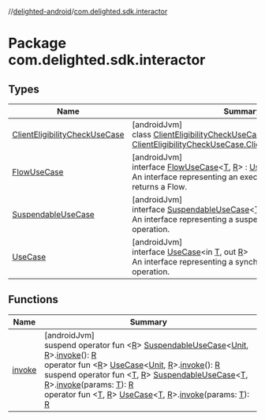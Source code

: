 //[delighted-android](../../index.md)/[com.delighted.sdk.interactor](index.md)

# Package com.delighted.sdk.interactor

## Types

| Name | Summary |
|---|---|
| [ClientEligibilityCheckUseCase](-client-eligibility-check-use-case/index.md) | [androidJvm]<br>class [ClientEligibilityCheckUseCase](-client-eligibility-check-use-case/index.md) : [UseCase](-use-case/index.md)&lt;[Unit](https://kotlinlang.org/api/latest/jvm/stdlib/kotlin/-unit/index.html), [ClientEligibilityCheckUseCase.ClientEligibilityCheckResult](-client-eligibility-check-use-case/-client-eligibility-check-result/index.md)&gt; |
| [FlowUseCase](-flow-use-case/index.md) | [androidJvm]<br>interface [FlowUseCase](-flow-use-case/index.md)&lt;[T](-flow-use-case/index.md), [R](-flow-use-case/index.md)&gt; : [UseCase](-use-case/index.md)&lt;[T](-flow-use-case/index.md), Flow&lt;[R](-flow-use-case/index.md)&gt;&gt; <br>An interface representing an executable operation that returns a Flow. |
| [SuspendableUseCase](-suspendable-use-case/index.md) | [androidJvm]<br>interface [SuspendableUseCase](-suspendable-use-case/index.md)&lt;[T](-suspendable-use-case/index.md), [R](-suspendable-use-case/index.md)&gt;<br>An interface representing a suspendable, executable operation. |
| [UseCase](-use-case/index.md) | [androidJvm]<br>interface [UseCase](-use-case/index.md)&lt;in [T](-use-case/index.md), out [R](-use-case/index.md)&gt;<br>An interface representing a synchronous executable operation. |

## Functions

| Name | Summary |
|---|---|
| [invoke](invoke.md) | [androidJvm]<br>suspend operator fun &lt;[R](invoke.md)&gt; [SuspendableUseCase](-suspendable-use-case/index.md)&lt;[Unit](https://kotlinlang.org/api/latest/jvm/stdlib/kotlin/-unit/index.html), [R](invoke.md)&gt;.[invoke](invoke.md)(): [R](invoke.md)<br>operator fun &lt;[R](invoke.md)&gt; [UseCase](-use-case/index.md)&lt;[Unit](https://kotlinlang.org/api/latest/jvm/stdlib/kotlin/-unit/index.html), [R](invoke.md)&gt;.[invoke](invoke.md)(): [R](invoke.md)<br>suspend operator fun &lt;[T](invoke.md), [R](invoke.md)&gt; [SuspendableUseCase](-suspendable-use-case/index.md)&lt;[T](invoke.md), [R](invoke.md)&gt;.[invoke](invoke.md)(params: [T](invoke.md)): [R](invoke.md)<br>operator fun &lt;[T](invoke.md), [R](invoke.md)&gt; [UseCase](-use-case/index.md)&lt;[T](invoke.md), [R](invoke.md)&gt;.[invoke](invoke.md)(params: [T](invoke.md)): [R](invoke.md) |
